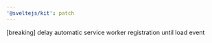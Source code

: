 ```yaml
---
'@sveltejs/kit': patch
---
```


[breaking] delay automatic service worker registration until load event
